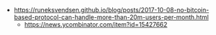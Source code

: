 - https://runeksvendsen.github.io/blog/posts/2017-10-08-no-bitcoin-based-protocol-can-handle-more-than-20m-users-per-month.html
  - https://news.ycombinator.com/item?id=15427662
